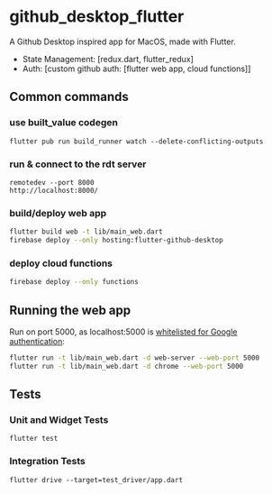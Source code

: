 # github_desktop_flutter

A Github Desktop inspired app for MacOS, made with Flutter.

- State Management: [redux.dart, flutter_redux] 
- Auth: [custom github auth: [flutter web app, cloud functions]]

## Common commands 

### use built_value codegen

```
flutter pub run build_runner watch --delete-conflicting-outputs
```

### run & connect to the rdt server

```
remotedev --port 8000
http://localhost:8000/
```

### build/deploy web app 

```sh
flutter build web -t lib/main_web.dart
firebase deploy --only hosting:flutter-github-desktop
```

### deploy cloud functions

```sh
firebase deploy --only functions
```

## Running the web app 

Run on port 5000, as localhost:5000 is [whitelisted for Google authentication](https://github.com/FirebaseExtended/flutterfire/tree/master/packages/firebase_auth/firebase_auth/example):

```sh
flutter run -t lib/main_web.dart -d web-server --web-port 5000
flutter run -t lib/main_web.dart -d chrome --web-port 5000
```

## Tests 

### Unit and Widget Tests 

```
flutter test
```

### Integration Tests 

```
flutter drive --target=test_driver/app.dart
```
